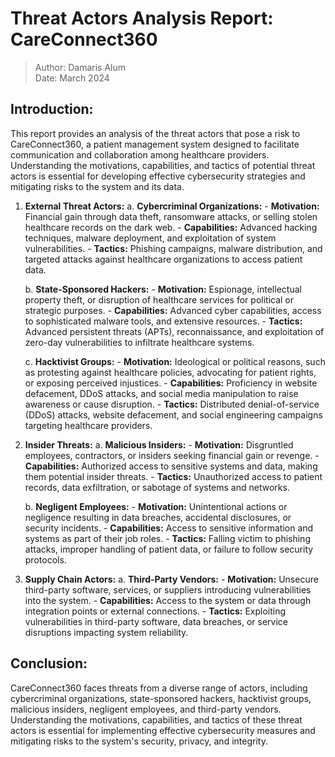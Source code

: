 # Threat Actors Analysis Report: CareConnect360

> Author: Damaris Alum <br/>
> Date: March 2024

## Introduction:
This report provides an analysis of the threat actors that pose a risk to CareConnect360, a patient management system designed to facilitate communication and collaboration among healthcare providers. Understanding the motivations, capabilities, and tactics of potential threat actors is essential for developing effective cybersecurity strategies and mitigating risks to the system and its data.

1. **External Threat Actors:**
    a. **Cybercriminal Organizations:**
        - **Motivation:** Financial gain through data theft, ransomware attacks, or selling stolen healthcare records on the dark web.
        - **Capabilities:** Advanced hacking techniques, malware deployment, and exploitation of system vulnerabilities.
        - **Tactics:** Phishing campaigns, malware distribution, and targeted attacks against healthcare organizations to access patient data.

    b. **State-Sponsored Hackers:**
        - **Motivation:** Espionage, intellectual property theft, or disruption of healthcare services for political or strategic purposes.
        - **Capabilities:** Advanced cyber capabilities, access to sophisticated malware tools, and extensive resources.
        - **Tactics:** Advanced persistent threats (APTs), reconnaissance, and exploitation of zero-day vulnerabilities to infiltrate healthcare systems.

    c. **Hacktivist Groups:**
        - **Motivation:** Ideological or political reasons, such as protesting against healthcare policies, advocating for patient rights, or exposing perceived injustices.
        - **Capabilities:** Proficiency in website defacement, DDoS attacks, and social media manipulation to raise awareness or cause disruption.
        - **Tactics:** Distributed denial-of-service (DDoS) attacks, website defacement, and social engineering campaigns targeting healthcare providers.

2. **Insider Threats:**
    a. **Malicious Insiders:**
        - **Motivation:** Disgruntled employees, contractors, or insiders seeking financial gain or revenge.
        - **Capabilities:** Authorized access to sensitive systems and data, making them potential insider threats.
        - **Tactics:** Unauthorized access to patient records, data exfiltration, or sabotage of systems and networks.

    b. **Negligent Employees:**
        - **Motivation:** Unintentional actions or negligence resulting in data breaches, accidental disclosures, or security incidents.
        - **Capabilities:** Access to sensitive information and systems as part of their job roles.
        - **Tactics:** Falling victim to phishing attacks, improper handling of patient data, or failure to follow security protocols.

3. **Supply Chain Actors:**
    a. **Third-Party Vendors:**
        - **Motivation:** Unsecure third-party software, services, or suppliers introducing vulnerabilities into the system.
        - **Capabilities:** Access to the system or data through integration points or external connections.
        - **Tactics:** Exploiting vulnerabilities in third-party software, data breaches, or service disruptions impacting system reliability.

## Conclusion:
CareConnect360 faces threats from a diverse range of actors, including cybercriminal organizations, state-sponsored hackers, hacktivist groups, malicious insiders, negligent employees, and third-party vendors. Understanding the motivations, capabilities, and tactics of these threat actors is essential for implementing effective cybersecurity measures and mitigating risks to the system's security, privacy, and integrity.

